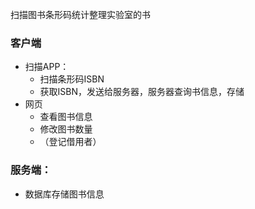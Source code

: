 扫描图书条形码统计整理实验室的书



### 客户端

+   扫描APP：
    +   扫描条形码ISBN
    +   获取ISBN，发送给服务器，服务器查询书信息，存储
+   网页
    +   查看图书信息
    +   修改图书数量
    +   （登记借用者）



### 服务端：

+   数据库存储图书信息



